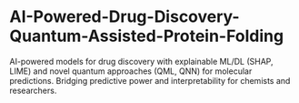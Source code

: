 # AI-Powered-Drug-Discovery-Quantum-Assisted-Protein-Folding
AI-powered models for drug discovery with explainable ML/DL (SHAP, LIME) and novel quantum approaches (QML, QNN) for molecular predictions. Bridging predictive power and interpretability for chemists and researchers.
